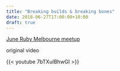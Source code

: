 ```yaml
---
title: "Breaking builds & breaking bones"
date: 2018-06-27T17:00:00+10:00
draft: true
---
```


[June Ruby Melbourne meetup](https://www.meetup.com/Ruby-On-Rails-Oceania-Melbourne/events/mcrjmnyxjbkc/)

original video

{{< youtube 7bTXuIBhwGI >}}
